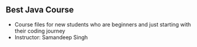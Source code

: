 ## Best Java Course
- Course files for new students who are beginners and just starting with their coding journey
- Instructor: Samandeep Singh
